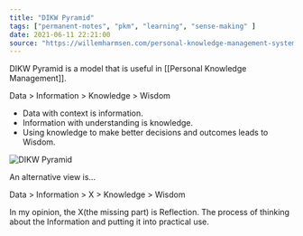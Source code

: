 ```yaml
---
title: "DIKW Pyramid"
tags: ["permanent-notes", "pkm", "learning", "sense-making" ]
date: 2021-06-11 22:21:00
source: "https://willemharmsen.com/personal-knowledge-management-systems/"
---
```


DIKW Pyramid is a model that is useful in [[Personal Knowledge Management]]. 

Data > Information > Knowledge > Wisdom

- Data with context is information.
- Information with understanding is knowledge. 
- Using knowledge to make better decisions and outcomes leads to Wisdom.

![DIKW Pyramid](https://willemharmsen.com/wp-content/uploads/2020/11/DIKW-Pyramid.png)

An alternative view is...

Data > Information > X > Knowledge > Wisdom

In my opinion, the X(the missing part) is Reflection. The process of thinking about the Information and putting it into practical use.

